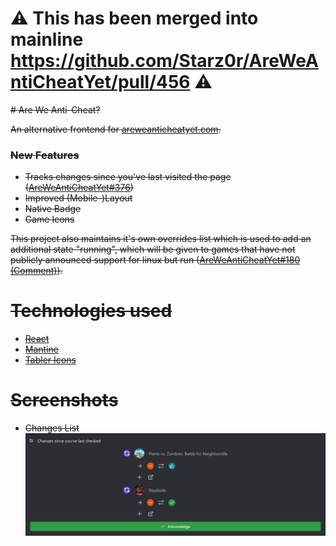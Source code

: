 # ⚠️ This has been merged into mainline https://github.com/Starz0r/AreWeAntiCheatYet/pull/456 ⚠️

<del>
# Are We Anti-Cheat?

An alternative frontend for [areweanticheatyet.com](https://areweanticheatyet.com/).

### New Features
- Tracks changes since you've last visited the page ([AreWeAntiCheatYet#376](https://github.com/Starz0r/AreWeAntiCheatYet/issues/376))
- Improved (Mobile-)Layout
- Native Badge
- Game Icons

This project also maintains it's own overrides list which is used to add an additional state "running", which will be given to games that have not publicly announced support for linux but run ([AreWeAntiCheatYet#180 (Comment)](https://github.com/Starz0r/AreWeAntiCheatYet/issues/180#issuecomment-952925001)).

# Technologies used
- [React](https://reactjs.org/)
- [Mantine](https://mantine.dev/)
- [Tabler Icons](https://tabler-icons.io/)

# Screenshots

- Changes List
    ![Changes List](assets/changes.png)
    
</del>
